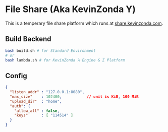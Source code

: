 # File Share (Aka KevinZonda Υ)

This is a temperary file share platform which runs at [share.kevinzonda.com](https://share.kevinzonda.com).

## Build Backend

```bash
bash build.sh # for Standard Environment
# or
bash lambda.sh # for KevinZonda λ Engine & Σ Platform
```

## Config

```json
{
  "listen_addr" : "127.0.0.1:8080",
  "max_size"    : 102400,           // unit is KiB, 100 MiB
  "upload_dir"  : "home",
  "auth": {
    "allow_all" : false,
    "keys"      : [ "114514" ]
  }
}
```
